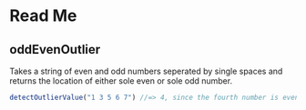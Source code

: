 # Read Me

oddEvenOutlier
---------------------

Takes a string of even and odd numbers seperated by single spaces and returns the location of either sole even or sole odd number.

```javascript
detectOutlierValue("1 3 5 6 7") //=> 4, since the fourth number is even while the rest are odd.
```
